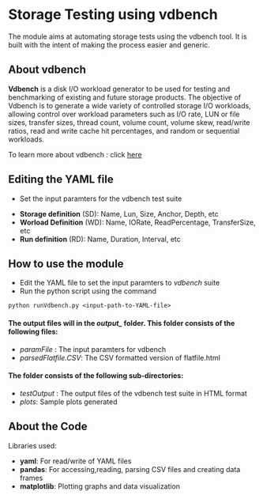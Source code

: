 # Storage Testing using vdbench

The module aims at automating storage tests using the vdbench tool. It is built with the intent of 
making the process easier and generic. 

## About vdbench

**Vdbench** is a disk I/O workload generator to be used for testing and benchmarking of existing
and future storage products. The objective of Vdbench is to generate a wide variety of controlled storage I/O workloads,
allowing control over workload parameters such as I/O rate, LUN or file sizes, transfer sizes,
thread count, volume count, volume skew, read/write ratios, read and write cache hit
percentages, and random or sequential workloads.

To learn more about vdbench : click [here](https://github.com/openebs/test-storage/blob/master/vdbench/vdbench.pdf)

## Editing the YAML file

* Set the input paramters for the vdbench test suite 
- **Storage definition** (SD): Name, Lun, Size, Anchor, Depth, etc
- **Worload Definition** (WD): Name, IORate, ReadPercentage, TransferSize, etc
- **Run definition** (RD): Name, Duration, Interval, etc

## How to use the module

* Edit the YAML file to set the input paramters to *vdbench* suite
* Run the python script using the command
```
python runVdbench.py <input-path-to-YAML-file>
```
#### The output files will in the *output_<timestamp>* folder. This folder consists of the following files:
- *paramFile* : The input paramters for vdbench
- *parsedFlatfile.CSV*: The CSV formatted version of flatfile.html 

#### The folder consists of the following sub-directories:
- *testOutput* : The output files of the vdbench test suite in HTML format
- *plots*: Sample plots generated 

## About the Code

Libraries used:

* **yaml**: For read/write of YAML files
* **pandas**: For accessing,reading, parsing CSV files and creating data frames
* **matplotlib**: Plotting graphs and data visualization


